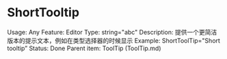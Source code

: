 # ShortTooltip

Usage: Any
Feature: Editor
Type: string="abc"
Description: 提供一个更简洁版本的提示文本，例如在类型选择器的时候显示
Example: ShortToolTip="Short tooltip”
Status: Done
Parent item: ToolTip (ToolTip.md)